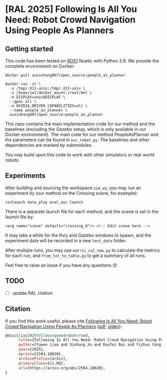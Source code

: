 # [RAL 2025] Following Is All You Need: Robot Crowd Navigation Using People As Planners

## Getting started

This code has been tested on [ROS1](https://wiki.ros.org/ROS/Tutorials) Noetic with Python 3.8. 
We provide the complete environment on Docker:
```
docker pull xuxinhang007/open_source:people_as_planner

docker run -it \
  -v /tmp/.X11-unix:/tmp/.X11-unix \
  -v /home/iot/docker_mount:/root/mnt \
  -e DISPLAY=unix$DISPLAY \
  --gpus all \
  -e NVIDIA_DRIVER_CAPABILITIES=all \
  --name people_as_planner \
  xuxinhang007/open_source:people_as_planner
```

This repo contains the main implementation code for our method and the baselines (excluding the Gazebo setup, which is only available in our Docker environment). 
The main code for our method PeopleAsPlanner and the parameters can be found in `our_robot.py`.
The baselines and other dependencies are marked by submodules.

You may build upon this code to work with other simulators or real-world robots.

## Experiments
After building and sourcing the workspace `sim_ws`, you may run an experiment by (our method on the Crossing scene, for example):
```
roslaunch data_play eval_our.launch
```
There is a separate launch file for each method, and the scene is set in the launch file by:
```
<arg name="scene" default="crossing_0"/> <!-- Edit scene here -->
```
It may take a while for the Rviz and Gazebo windows to spawn, and the experiment data will be recorded in a new `test_data` folder. 

After multiple runs, you may use `matric_cal_new.py` to calculate the metrics for each run, and `from_txt_to_table.py` to get a summary of all runs.

Feel free to raise an issue if you have any questions :blush:

## TODO
- [ ] update RAL citation

## Citation

If you find this work useful, please cite [Following Is All You Need: Robot Crowd Navigation Using People As Planners](https://arxiv.org/abs/2504.10828) ([pdf](https://arxiv.org/abs/2504.10828), [video](https://youtu.be/xnX6_-D2ZfQ)):

```bibtex
@misc{liao2025followingneedrobotcrowd,
      title={Following Is All You Need: Robot Crowd Navigation Using People As Planners}, 
      author={Yuwen Liao and Xinhang Xu and Ruofei Bai and Yizhuo Yang and Muqing Cao and Shenghai Yuan and Lihua Xie},
      year={2025},
      eprint={2504.10828},
      archivePrefix={arXiv},
      primaryClass={cs.RO},
      url={https://arxiv.org/abs/2504.10828}, 
}
```
